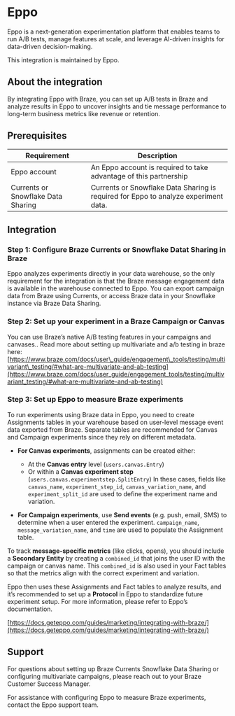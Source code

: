 # Eppo

Eppo is a next-generation experimentation platform that enables teams to run A/B tests, manage features at scale, and leverage AI-driven insights for data-driven decision-making.

This integration is maintained by Eppo.

## About the integration

By integrating Eppo with Braze, you can set up A/B tests in Braze and analyze results in Eppo to uncover insights and tie message performance to long-term business metrics like revenue or retention.

## Prerequisites

| Requirement                        | Description                                                                         |
| ---------------------------------- | ----------------------------------------------------------------------------------- |
| Eppo account                       | An Eppo account is required to take advantage of this partnership                   |
| Currents or Snowflake Data Sharing | Currents or Snowflake Data Sharing is required for Eppo to analyze experiment data. |

## Integration

### Step 1: Configure Braze Currents or Snowflake Datat Sharing in Braze

Eppo analyzes experiments directly in your data warehouse, so the only requirement for the integration is that the Braze message engagement data is available in the warehouse connected to Eppo. You can export campaign data from Braze using Currents, or access Braze data in your Snowflake instance via Braze Data Sharing.

### Step 2: Set up your experiment in a Braze Campaign or Canvas

You can use Braze’s native A/B testing features in your campaigns and canvases.. Read more about setting up multivariate and a/b testing in braze here:
[https://www.braze.com/docs/user\_guide/engagement\_tools/testing/multivariant\_testing/#what-are-multivariate-and-ab-testing](https://www.braze.com/docs/user_guide/engagement_tools/testing/multivariant_testing/#what-are-multivariate-and-ab-testing)

### Step 3: Set up Eppo to measure Braze experiments

To run experiments using Braze data in Eppo, you need to create Assignments tables in your warehouse based on user-level message event data exported from Braze. Separate tables are recommended for Canvas and Campaign experiments since they rely on different metadata.

* **For Canvas experiments**, assignments can be created either:

  * At the **Canvas entry** level (`users.canvas.Entry`)
  * Or within a **Canvas experiment step** (`users.canvas.experimentstep.SplitEntry`)
    In these cases, fields like `canvas_name`, `experiment_step_id`, `canvas_variation_name`, and `experiment_split_id` are used to define the experiment name and variation.

* **For Campaign experiments**, use **Send events** (e.g. push, email, SMS) to determine when a user entered the experiment. `campaign_name`, `message_variation_name`, and `time` are used to populate the Assignment table.

To track **message-specific metrics** (like clicks, opens), you should include a **Secondary Entity** by creating a `combined_id` that joins the user ID with the campaign or canvas name. This `combined_id` is also used in your Fact tables so that the metrics align with the correct experiment and variation.

Eppo then uses these Assignments and Fact tables to analyze results, and it’s recommended to set up a **Protocol** in Eppo to standardize future experiment setup. For more information, please refer to Eppo’s documentation.

[https://docs.geteppo.com/guides/marketing/integrating-with-braze/](https://docs.geteppo.com/guides/marketing/integrating-with-braze/)

## Support

For questions about setting up Braze Currents Snowflake Data Sharing or configuring multivariate campaigns, please reach out to your Braze Customer Success Manager.

For assistance with configuring Eppo to measure Braze experiments, contact the Eppo support team.

